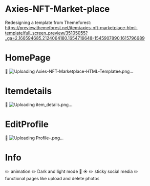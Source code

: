 # Axies-NFT-Market-place
Redesigning a template from Themeforest: 
https://preview.themeforest.net/item/axies-nft-marketplace-html-template/full_screen_preview/35105055?_ga=2.166594685.2124064180.1654719648-1545907890.1615796689

# HomePage
📎 ![Uploading Axies-NFT-Marketplace-HTML-Templatee.png…](---)

# Itemdetails
📎 ![Uploading item_details.png…]()

# EditProfile
📎 ![Uploading Profile-.png…]()

# Info
✏️ animation
✏️ Dark and light mode 🌙 ☀️
✏️ sticky social media 
✏️ functional pages like upload and delete photos

